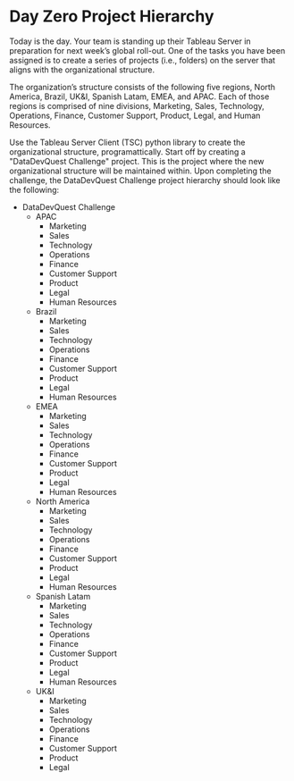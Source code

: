 # Day Zero Project Hierarchy
Today is the day. Your team is standing up their Tableau Server in preparation for next week’s global roll-out. One of the tasks you have been assigned is to create a series of projects (i.e., folders) on the server that aligns with the organizational structure.

The organization’s structure consists of the following five regions, North America, Brazil, UK&I, Spanish Latam, EMEA, and APAC. Each of those regions is comprised of nine divisions, Marketing, Sales, Technology, Operations, Finance, Customer Support, Product, Legal, and Human Resources.

Use the Tableau Server Client (TSC) python library to create the organizational structure, programattically. Start off by creating a "DataDevQuest Challenge" project. This is the project where the new organizational structure will be maintained within. Upon completing the challenge, the DataDevQuest Challenge project hierarchy should look like the following:

- DataDevQuest Challenge  
  - APAC  
    - Marketing  
    - Sales  
    - Technology  
    - Operations  
    - Finance  
    - Customer Support  
    - Product  
    - Legal  
    - Human Resources  
  - Brazil  
    - Marketing  
    - Sales  
    - Technology  
    - Operations  
    - Finance  
    - Customer Support  
    - Product  
    - Legal  
    - Human Resources  
  - EMEA  
    - Marketing  
    - Sales  
    - Technology  
    - Operations  
    - Finance  
    - Customer Support  
    - Product  
    - Legal  
    - Human Resources  
  - North America  
    - Marketing  
    - Sales  
    - Technology  
    - Operations  
    - Finance  
    - Customer Support  
    - Product  
    - Legal  
    - Human Resources  
  - Spanish Latam  
    - Marketing  
    - Sales  
    - Technology  
    - Operations  
    - Finance  
    - Customer Support  
    - Product  
    - Legal  
    - Human Resources  
  - UK&I  
    - Marketing  
    - Sales  
    - Technology  
    - Operations  
    - Finance  
    - Customer Support  
    - Product  
    - Legal
